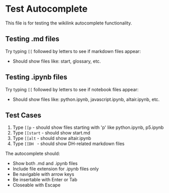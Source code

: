 # Test Autocomplete

This file is for testing the wikilink autocomplete functionality.

## Testing .md files
Try typing `[[` followed by letters to see if markdown files appear:
- Should show files like: start, glossary, etc.

## Testing .ipynb files  
Try typing `[[` followed by letters to see if notebook files appear:
- Should show files like: python.ipynb, javascript.ipynb, altair.ipynb, etc.

## Test Cases

1. Type `[[p` - should show files starting with 'p' like python.ipynb, p5.ipynb
2. Type `[[start` - should show start.md 
3. Type `[[alt` - should show altair.ipynb
4. Type `[[DH ` - should show DH-related markdown files

The autocomplete should:
- Show both .md and .ipynb files
- Include file extension for .ipynb files only
- Be navigable with arrow keys
- Be insertable with Enter or Tab
- Closeable with Escape